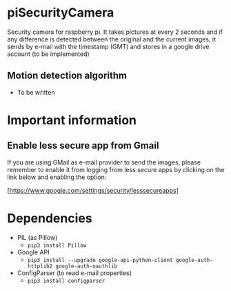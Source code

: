 # piSecurityCamera
Security camera for raspberry pi. It takes pictures at every 2 seconds and if any difference is detected between the original and the current images, it sends by e-mail with the timestamp (GMT) and stores in a google drive account (to be implemented)

## Motion detection algorithm
- To be written

# Important information

## Enable less secure app from Gmail
If you are using GMail as e-mail provider to send the images, please remember to enable it from logging from less secure apps by clicking on the link below and enabling the option:

[https://www.google.com/settings/security/lesssecureapps]

# Dependencies

- PIL (as Pillow)
   - `pip3 install Pillow`
- Google API
   - `pip3 install --upgrade google-api-python-client google-auth-httplib2 google-auth-oauthlib`
- ConfigParser (to read e-mail properties)
   - `pip3 install configparser`
